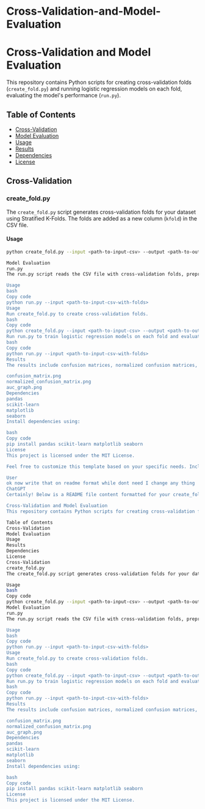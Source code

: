 # Cross-Validation-and-Model-Evaluation
# Cross-Validation and Model Evaluation

This repository contains Python scripts for creating cross-validation folds (`create_fold.py`) and running logistic regression models on each fold, evaluating the model's performance (`run.py`).

## Table of Contents

- [Cross-Validation](#cross-validation)
- [Model Evaluation](#model-evaluation)
- [Usage](#usage)
- [Results](#results)
- [Dependencies](#dependencies)
- [License](#license)

## Cross-Validation

### create_fold.py

The `create_fold.py` script generates cross-validation folds for your dataset using Stratified K-Folds. The folds are added as a new column (`kfold`) in the CSV file.

#### Usage

```bash
python create_fold.py --input <path-to-input-csv> --output <path-to-output-csv-with-folds>

Model Evaluation
run.py
The run.py script reads the CSV file with cross-validation folds, preprocesses the data, trains logistic regression models on each fold, and evaluates the model's performance using the Area Under the Curve (AUC) metric. It also generates confusion matrices and AUC graphs.

Usage
bash
Copy code
python run.py --input <path-to-input-csv-with-folds>
Usage
Run create_fold.py to create cross-validation folds.
bash
Copy code
python create_fold.py --input <path-to-input-csv> --output <path-to-output-csv-with-folds>
Run run.py to train logistic regression models on each fold and evaluate performance.
bash
Copy code
python run.py --input <path-to-input-csv-with-folds>
Results
The results include confusion matrices, normalized confusion matrices, and an AUC graph for each fold. Figures are saved as PNG files in the current working directory.

confusion_matrix.png
normalized_confusion_matrix.png
auc_graph.png
Dependencies
pandas
scikit-learn
matplotlib
seaborn
Install dependencies using:

bash
Copy code
pip install pandas scikit-learn matplotlib seaborn
License
This project is licensed under the MIT License.

Feel free to customize this template based on your specific needs. Include additional sections or details as necessary.

User
ok now write that on readme format while dont need I change any thing
ChatGPT
Certainly! Below is a README file content formatted for your create_fold.py and run.py scripts. You can copy and paste this content into a README.md file in your GitHub repository.

Cross-Validation and Model Evaluation
This repository contains Python scripts for creating cross-validation folds (create_fold.py) and running logistic regression models on each fold, evaluating the model's performance (run.py).

Table of Contents
Cross-Validation
Model Evaluation
Usage
Results
Dependencies
License
Cross-Validation
create_fold.py
The create_fold.py script generates cross-validation folds for your dataset using Stratified K-Folds. The folds are added as a new column (kfold) in the CSV file.

Usage
bash
Copy code
python create_fold.py --input <path-to-input-csv> --output <path-to-output-csv-with-folds>
Model Evaluation
run.py
The run.py script reads the CSV file with cross-validation folds, preprocesses the data, trains logistic regression models on each fold, and evaluates the model's performance using the Area Under the Curve (AUC) metric. It also generates confusion matrices and AUC graphs.

Usage
bash
Copy code
python run.py --input <path-to-input-csv-with-folds>
Usage
Run create_fold.py to create cross-validation folds.
bash
Copy code
python create_fold.py --input <path-to-input-csv> --output <path-to-output-csv-with-folds>
Run run.py to train logistic regression models on each fold and evaluate performance.
bash
Copy code
python run.py --input <path-to-input-csv-with-folds>
Results
The results include confusion matrices, normalized confusion matrices, and an AUC graph for each fold. Figures are saved as PNG files in the current working directory.

confusion_matrix.png
normalized_confusion_matrix.png
auc_graph.png
Dependencies
pandas
scikit-learn
matplotlib
seaborn
Install dependencies using:

bash
Copy code
pip install pandas scikit-learn matplotlib seaborn
License
This project is licensed under the MIT License.

